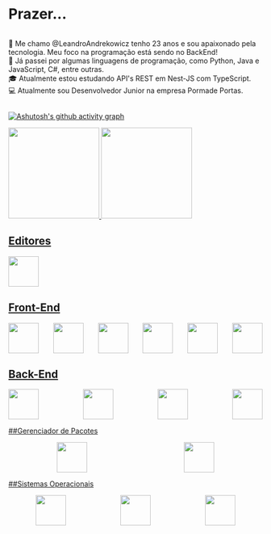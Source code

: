 <div style="display: flex; flex-direction: column; width: 100%">
<h1>
Prazer...
</h1>

<p>
	👋 Me chamo @LeandroAndrekowicz tenho 23 anos e sou apaixonado pela tecnologia. Meu foco na programação está sendo no BackEnd! <br>
 	🌱 Já passei por algumas linguagens de programação, como Python, Java e JavaScript, 
	C#, entre outras. <br>
	🎓 Atualmente estou estudando API's REST em Nest-JS com TypeScript. <br>
	💻 Atualmente sou Desenvolvedor Junior na empresa Pormade Portas. <br>
</p>

[![Ashutosh's github activity graph](https://github-readme-activity-graph.vercel.app/graph?username=Leandroandrekowicz&theme=dracula)](https://github.com/leandroandrekowicz/github-readme-activity-graph)

<div>
	<a href="https://github.com/LeandroAndrekowicz">
	<img height="180em" src="https://github-readme-stats.vercel.app/api/top-langs/?username=LeandroAndrekowicz&layout=compact&langs_count=7&theme=dracula"/>
	<img height="180em" src="https://github-readme-stats.vercel.app/api?username=LeandroAndrekowicz&show_icons=true&theme=dracula&include_all_commits=true&count_private=true"/>
</div>



## Editores

<img src="https://cdn.jsdelivr.net/gh/devicons/devicon/icons/vscode/vscode-original.svg" width="60" height="60">

## Front-End

<div style="display: flex; justify-content: space-between; width: 100%">
	<img src="https://cdn.jsdelivr.net/gh/devicons/devicon/icons/react/react-original.svg" width="60" height="60">
	<img src="https://cdn.jsdelivr.net/gh/devicons/devicon/icons/vite/vite-original.svg" width="60" height="60">
	<img src="https://cdn.jsdelivr.net/gh/devicons/devicon/icons/html5/html5-plain-wordmark.svg" width="60" height="60">
	<img src="https://cdn.jsdelivr.net/gh/devicons/devicon/icons/css3/css3-original.svg" width="60" height="60">
	<img src="https://cdn.jsdelivr.net/gh/devicons/devicon/icons/javascript/javascript-original.svg" width="60" height="60">
	<img src="https://cdn.jsdelivr.net/gh/devicons/devicon/icons/typescript/typescript-original.svg" width="60" height="60">
	</div>
	
## Back-End
<div style="display: flex; justify-content: space-between; width: 100%">
	<img src="https://cdn.jsdelivr.net/gh/devicons/devicon/icons/nodejs/nodejs-original-wordmark.svg" width="60" height="60">
	<img src="https://cdn.jsdelivr.net/gh/devicons/devicon/icons/nestjs/nestjs-original.svg" width="60" height="60">
	<img src="https://cdn.jsdelivr.net/gh/devicons/devicon/icons/csharp/csharp-original.svg" width="60" height="60">
	<img src="https://cdn.jsdelivr.net/gh/devicons/devicon/icons/python/python-original-wordmark.svg" width="60" height="60">
	</div>
</div>

##Gerenciador de Pacotes
<div style="display: flex; justify-content: space-around; width: 100%">
	<img src="https://cdn.jsdelivr.net/gh/devicons/devicon@latest/icons/npm/npm-original-wordmark.svg" width="60" height="60">
	<img src="https://cdn.jsdelivr.net/gh/devicons/devicon@latest/icons/yarn/yarn-original.svg" width="60" height="60">
	</div>
</div>

##Sistemas Operacionais
<div style="display: flex; justify-content: space-around; width: 100%">
	<img src="https://cdn.jsdelivr.net/gh/devicons/devicon@latest/icons/windows11/windows11-original.svg" width="60" height="60">
	<img src="https://cdn.jsdelivr.net/gh/devicons/devicon@latest/icons/linux/linux-original.svg" width="60" height="60">
	<img src="https://cdn.jsdelivr.net/gh/devicons/devicon@latest/icons/ubuntu/ubuntu-original-wordmark.svg" width="60" height="60">
	</div>
</div>
